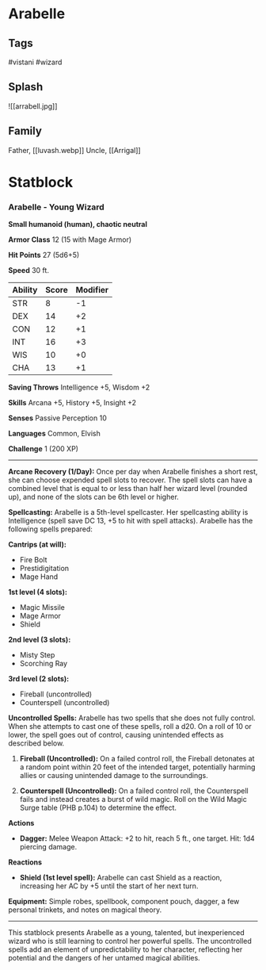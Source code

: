 # Arabelle
## Tags
#vistani #wizard 
## Splash
![[arrabell.jpg]]
## Family
Father, [[luvash.webp]]
Uncle, [[Arrigal]]

# Statblock
### Arabelle - Young Wizard

**Small humanoid (human), chaotic neutral**

**Armor Class** 12 (15 with Mage Armor)

**Hit Points** 27 (5d6+5)

**Speed** 30 ft.

| Ability | Score | Modifier |
|---------|-------|----------|
| STR     | 8     | -1       |
| DEX     | 14    | +2       |
| CON     | 12    | +1       |
| INT     | 16    | +3       |
| WIS     | 10    | +0       |
| CHA     | 13    | +1       |

**Saving Throws** Intelligence +5, Wisdom +2

**Skills** Arcana +5, History +5, Insight +2

**Senses** Passive Perception 10

**Languages** Common, Elvish

**Challenge** 1 (200 XP)

---

**Arcane Recovery (1/Day):** Once per day when Arabelle finishes a short rest, she can choose expended spell slots to recover. The spell slots can have a combined level that is equal to or less than half her wizard level (rounded up), and none of the slots can be 6th level or higher.

**Spellcasting:** Arabelle is a 5th-level spellcaster. Her spellcasting ability is Intelligence (spell save DC 13, +5 to hit with spell attacks). Arabelle has the following spells prepared:

**Cantrips (at will):** 
- Fire Bolt
- Prestidigitation
- Mage Hand

**1st level (4 slots):**
- Magic Missile
- Mage Armor
- Shield

**2nd level (3 slots):**
- Misty Step
- Scorching Ray

**3rd level (2 slots):**
- Fireball (uncontrolled)
- Counterspell (uncontrolled)

**Uncontrolled Spells:** Arabelle has two spells that she does not fully control. When she attempts to cast one of these spells, roll a d20. On a roll of 10 or lower, the spell goes out of control, causing unintended effects as described below.

1. **Fireball (Uncontrolled):** On a failed control roll, the Fireball detonates at a random point within 20 feet of the intended target, potentially harming allies or causing unintended damage to the surroundings.
   
2. **Counterspell (Uncontrolled):** On a failed control roll, the Counterspell fails and instead creates a burst of wild magic. Roll on the Wild Magic Surge table (PHB p.104) to determine the effect.

**Actions**

- **Dagger:** Melee Weapon Attack: +2 to hit, reach 5 ft., one target. Hit: 1d4 piercing damage.

**Reactions**

- **Shield (1st level spell):** Arabelle can cast Shield as a reaction, increasing her AC by +5 until the start of her next turn.

**Equipment:** Simple robes, spellbook, component pouch, dagger, a few personal trinkets, and notes on magical theory.

---

This statblock presents Arabelle as a young, talented, but inexperienced wizard who is still learning to control her powerful spells. The uncontrolled spells add an element of unpredictability to her character, reflecting her potential and the dangers of her untamed magical abilities.
